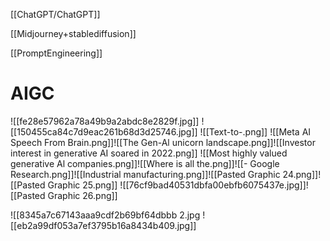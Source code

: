 
[[ChatGPT/ChatGPT]]

[[Midjourney+stablediffusion]]

[[PromptEngineering]]




# AIGC

![[fe28e57962a78a49b9a2abdc8e2829f.jpg]]
![[150455ca84c7d9eac261b68d3d25746.jpg]]
![[Text-to-.png]]
![[Meta AI Speech From Brain.png]]![[The Gen-Al unicorn landscape.png]]![[Investor interest in generative AI soared in 2022.png]]
![[Most highly valued generative Al companies.png]]![[Where is all the.png]]![[- Google Research.png]]![[Industrial manufacturing.png]]![[Pasted Graphic 24.png]]![[Pasted Graphic 25.png]]
![[76cf9bad40531dbfa00ebfb6075437e.jpg]]![[Pasted Graphic 26.png]]

![[8345a7c67143aaa9cdf2b69bf64dbbb 2.jpg
![[eb2a99df053a7ef3795b16a8434b409.jpg]]